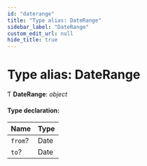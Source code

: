 ```yaml
---
id: "daterange"
title: "Type alias: DateRange"
sidebar_label: "DateRange"
custom_edit_url: null
hide_title: true
---
```


# Type alias: DateRange

Ƭ **DateRange**: *object*

#### Type declaration:

Name | Type |
:------ | :------ |
`from`? | Date |
`to`? | Date |

